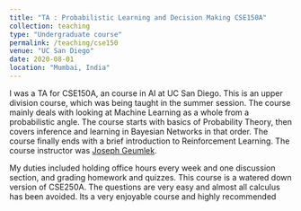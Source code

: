 ```yaml
---
title: "TA : Probabilistic Learning and Decision Making CSE150A"
collection: teaching
type: "Undergraduate course"
permalink: /teaching/cse150
venue: "UC San Diego"
date: 2020-08-01
location: "Mumbai, India"
---
```


I was a TA for CSE150A, an course in AI at UC San Diego. This is an upper division course, which was being taught in the summer session. The course mainly deals with looking at Machine Learning as a whole from a probabilistic angle. The course starts with basics of Probability Theory, then covers inference and learning in Bayesian Networks in that order. The course finally ends with a brief introduction to Reinforcement Learning.
The course instructor was [Joseph Geumlek](https://dblp.org/pid/177/9076.html).

My duties included holding office hours every week and one discussion section, and grading homework and quizzes.
This course is a watered down version of CSE250A. The questions are very easy and almost all calculus has been avoided. Its a very enjoyable course and highly recommended
